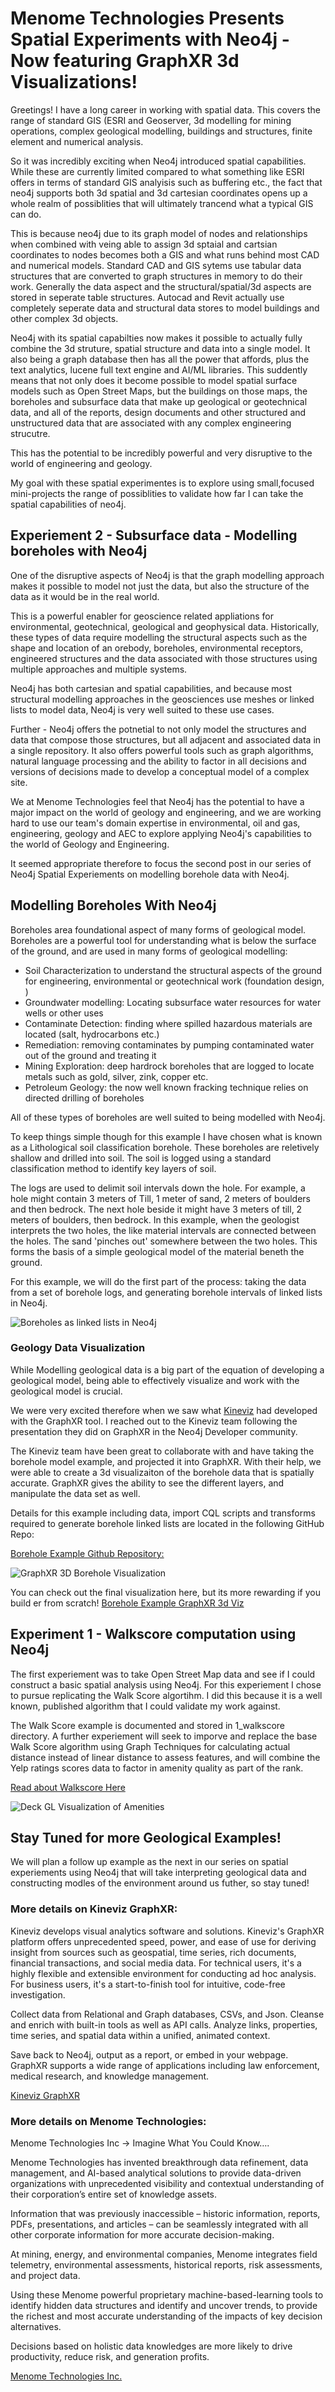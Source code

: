 # Menome Technologies Presents Spatial Experiments with Neo4j - Now featuring GraphXR 3d Visualizations!

Greetings! I have a long career in working with spatial data. This covers the range of standard GIS (ESRI and Geoserver, 3d modelling for mining operations, complex geological modelling, buildings and structures, finite element and numerical analysis. 

So it was incredibly exciting when Neo4j introduced spatial capabilities. While these are currently limited compared to what something like ESRI offers in terms of standard GIS analyisis such as buffering etc., the fact that neo4j supports both 3d spatial and 3d cartesian coordinates opens up a whole realm of possiblities that will ultimately trancend what a typical GIS can do.

This is because neo4j due to its graph model of nodes and relationships when combined with veing able to assign 3d sptaial and cartsian coordinates to nodes becomes both a GIS and what runs behind most CAD and numerical models. Standard CAD and GIS sytems use tabular data structures that are converted to graph structures in memory to do their work. Generally the data aspect and the structural/spatial/3d aspects are stored in seperate table structures. Autocad and Revit actually use completely seperate data and structural data stores to model buildings and other complex 3d objects.

Neo4j with its spatial capabilties now makes it possible to actually fully combine the 3d struture, spatial structure and data into a single model. It also being a graph database then has all the power that affords, plus the text analytics, lucene full text engine and AI/ML libraries. This suddently means that not only does it become possible to model spatial surface models such as Open Street Maps, but the buildings on those maps, the boreholes and subsurface data that make up geological or geotechnical data, and all of the reports, design documents and other structured and unstructured data that are associated with any complex engineering strucutre.

This has the potential to be incredibly powerful and very disruptive to the world of engineering and geology. 

My goal with these spatial experimentes is to explore using small,focused mini-projects the range of possiblities to validate how far I can take the spatial capabilities of neo4j.

## Experiement 2 - Subsurface data - Modelling boreholes with Neo4j

One of the disruptive aspects of Neo4j is that the graph modelling approach makes it possible to model not just the data, but also the structure of the data as it would be in the real world. 

This is a powerful enabler for geoscience related appliations for environmental, geotechnical, geological and geophysical data. Historically, these types of data require modelling the structural aspects such as the shape and location of an orebody, boreholes, environmental receptors, engineered structures and the data associated with those structures using multiple approaches and multiple systems. 

Neo4j has both cartesian and spatial capabilities, and because most structural modelling approaches in the geosciences use meshes or linked lists to model data, Neo4j is very well suited to these use cases. 

Further - Neo4j offers the potnetial to not only model the structures and data that compose those structures, but all adjacent and associated data in a single repository. It also offers powerful tools such as graph algorithms, natural language processing and the ability to factor in all decisions and versions of decisions made to develop a conceptual model of a complex site. 

We at Menome Technologies feel that Neo4j has the potential to have a major impact on the world of geology and engineering, and we are working hard to use our team's domain expertise in environmental, oil and gas, engineering, geology and AEC to explore applying Neo4j's capabilities to the world of Geology and Engineering. 

It seemed appropriate therefore to focus the second post in our series of Neo4j Spatial Experiements on modelling borehole data with Neo4j. 

## Modelling Boreholes With Neo4j

Boreholes area foundational aspect of many forms of geological model. Boreholes are a powerful tool for understanding what is below the surface of the ground, and are used in many forms of geological modelling:

- Soil Characterization to understand the structural aspects of the ground for engineering, environmental or geotechnical work (foundation design, )
- Groundwater modelling: Locating subsurface water resources for water wells or other uses
- Contaminate Detection: finding where spilled hazardous materials are located (salt, hydrocarbons etc.)
- Remediation: removing contaminates by pumping contaminated water out of the ground and treating it
- Mining Exploration: deep hardrock boreholes that are logged to locate metals such as gold, silver, zink, copper etc.
- Petroleum Geology: the now well known fracking technique relies on directed drilling of boreholes

All of these types of boreholes are well suited to being modelled with Neo4j. 

To keep things simple though for this example I have chosen what is known as a Lithological soil classification borehole. These boreholes are reletively shallow and drilled into soil. The soil is logged using a standard classification method to identify key layers of soil. 

The logs are used to delimit soil intervals down the hole. For example, a hole might contain 3 meters of Till, 1 meter of sand, 2 meters of boulders and then bedrock. The next hole beside it might have 3 meters of till, 2 meters of boulders, then bedrock. In this example, when the geologist interprets the two holes, the like material intervals are connected between the holes. The sand 'pinches out' somewhere between the two holes. This forms the basis of a simple geological model of the material beneth the ground. 

For this example, we will do the first part of the process: taking the data from a set of borehole logs, and generating borehole intervals of linked lists in Neo4j. 

![Boreholes as linked lists in Neo4j](./2_boreholes/images/borehole_graph.png)

### Geology Data Visualization

While Modelling geological data is a big part of the equation of developing a geological model, being able to effectively visualize and work with the geological model is crucial.

We were very excited therefore when we saw what [Kineviz](https://www.kineviz.com)  had developed with the GraphXR tool. I reached out to the Kineviz team following the presentation they did on GraphXR in the Neo4j Developer community. 

The Kineviz team have been great to collaborate with and have taking the borehole model example, and projected it into GraphXR. With their help, we were able to create a 3d visualizaiton of the borehole data that is spatially accurate. GraphXR gives the ability to see the different layers, and manipulate the data set as well. 

Details for this example including data, import CQL scripts and transforms required to generate borehole linked lists are located in the following GitHub Repo: 

[Borehole Example Github Repository:](https://github.com/menome/neo4j-spatial-experiments/tree/master/2_boreholes)

![GraphXR 3D Borehole Visualization](./2_boreholes/images/GraphXR_3d_boreholes.png)

You can check out the final visualization here, but its more rewarding if you build er from scratch!
[Borehole Example GraphXR 3d Viz](https://graphxr.kineviz.com/share/5cd36d001eb32e0067057519/Borehole/5cd36db11eb32e006705751c)

## Experiment 1 - Walkscore computation using Neo4j

The first experiement was to take Open Street Map data and see if I could construct a basic spatial analysis using Neo4j. For this experiement I chose to pursue replicating the Walk Score algortihm. I did this because it is a well known, published algorithm that I could validate my work against. 

The Walk Score example is documented and stored in 1_walkscore directory. A further experiement will seek to imporve and replace the base Walk Score algorithm using Graph Techniques for calculating actual distance instead of linear distance to assess features, and will combine the Yelp ratings scores data to factor in amenity quality as part of the rank. 

[Read about Walkscore Here](./1_walkscore/readme.md)

![Deck GL Visualization of Amenities](./1_walkscore/deck.png)


## Stay Tuned for more Geological Examples!

We will plan a follow up example as the next in our series on spatial experiements using Neo4j that will take interpreting geological data and constructing modles of the environment around us futher, so stay tuned!

### More details on Kineviz GraphXR:

Kineviz develops visual analytics software and solutions. Kineviz's GraphXR platform offers unprecedented speed, power, and ease of use for deriving insight from sources such as geospatial, time series, rich documents, financial transactions, and social media data. For technical users, it's a highly flexible and extensible environment for conducting ad hoc analysis. For business users, it's a start-to-finish tool for intuitive, code-free investigation.

Collect data from Relational and Graph databases, CSVs, and Json. 
Cleanse and enrich with built-in tools as well as API calls. 
Analyze links, properties, time series, and spatial data within a unified, animated context. 

Save back to Neo4j, output as a report, or embed in your webpage. 
GraphXR supports a wide range of applications including law enforcement, medical research, and knowledge management.  

[Kineviz GraphXR](https://www.kineviz.com/graphxr)

### More details on Menome Technologies:

Menome Technologies Inc -> Imagine What You Could Know….

Menome Technologies has invented breakthrough data refinement, data management, and AI-based analytical solutions to provide data-driven organizations with unprecedented visibility and contextual understanding of their corporation’s entire set of knowledge assets.  

Information that was previously inaccessible – historic information, reports, PDFs, presentations, and articles – can be seamlessly integrated with all other corporate information for more accurate decision-making.

At mining, energy, and environmental companies, Menome integrates field telemetry, environmental assessments, historical reports, risk assessments, and project data.

Using these Menome powerful proprietary machine-based-learning tools to identify hidden data structures and identify and uncover trends, to provide the richest and most accurate understanding of the impacts of key decision alternatives. 

Decisions based on holistic data knowledges are more likely to drive productivity, reduce risk, and generation profits. 

[Menome Technologies Inc.](https://www.menome.com)
